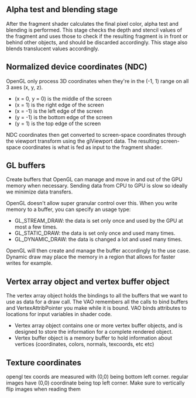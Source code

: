 
## Alpha test and blending stage

After the fragment shader calculates the final pixel color, alpha test and blending is performed. 
This stage checks the depth and stencil values of the fragment and uses those to check if the resulting fragment is in front or behind other objects, and should be discarded accordingly.
This stage also blends translucent values accordingly.

## Normalized device coordinates (NDC)

OpenGL only process 3D coordinates when they're in the (-1, 1) range on all 3 axes (x, y, z). 
* (x = 0, y = 0) is the middle of the screen
* (x = 1) is the right edge of the screen
* (x = -1) is the left edge of the screen
* (y = -1) is the bottom edge of the screen
* (y = 1) is the top edge of the screen

NDC coordinates then get converted to screen-space coordinates through the viewport transform using the glViewport data.
The resulting screen-space coordinates is what is fed as input to the fragment shader.

## GL buffers

Create buffers that OpenGL can manage and move in and out of the GPU memory when necessary.
Sending data from CPU to GPU is slow so ideally we minimize data transfers.

OpenGL doesn't allow super granular control over this. When you write memory to a buffer, you can specify an usage type:
* GL_STREAM_DRAW: the data is set only once and used by the GPU at most a few times.
* GL_STATIC_DRAW: the data is set only once and used many times.
* GL_DYNAMIC_DRAW: the data is changed a lot and used many times.

OpenGL will then create and manage the buffer accordingly to the use case. Dynamic draw may place the memory in a region that allows for faster writes for example.

## Vertex array object and vertex buffer object

The vertex array object holds the bindings to all the buffers that we want to use as data for a draw call.
The VAO remembers all the calls to bind buffers and VertexAttribPointer you make while it is bound.
VAO binds attributes to locations for input variables in shader code.

* Vertex array object contains one or more vertex buffer objects, and is designed to store the information for a complete rendered object.
* Vertex buffer object is a memory buffer to hold information about vertices (coordinates, colors, normals, texcoords, etc etc)


## Texture coordinates
opengl tex coords are measured with (0,0) being bottom left corner.
regular images have (0,0) coordinate being top left corner. Make sure to vertically flip images when reading them
